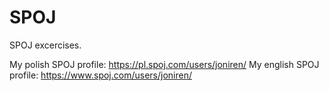 # SPOJ
SPOJ excercises.

My polish SPOJ profile: <https://pl.spoj.com/users/joniren/>
My english SPOJ profile: <https://www.spoj.com/users/joniren/>
